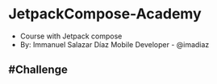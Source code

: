 # JetpackCompose-Academy
- Course with Jetpack compose
- By: Immanuel Salazar Díaz Mobile Developer - @imadiaz

#Challenge
- 
